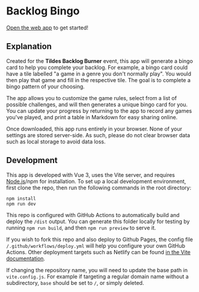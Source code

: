 # Backlog Bingo

[Open the web app](https://wescook.ca/BacklogBingo/) to get started!

## Explanation

Created for the **Tildes Backlog Burner** event, this app will generate a bingo card to help you complete your backlog.  For example, a bingo card could have a tile labelled "a game in a genre you don't normally play".  You would then play that game and fill in the respective tile.  The goal is to complete a bingo pattern of your choosing.

The app allows you to customize the game rules, select from a list of possible challenges, and will then generates a unique bingo card for you.  You can update your progress by returning to the app to record any games you've played, and print a table in Markdown for easy sharing online.

Once downloaded, this app runs entirely in your browser.  None of your settings are stored server-side.  As such, please do not clear browser data such as local storage to avoid data loss.

## Development

This app is developed with Vue 3, uses the Vite server, and requires [Node.js](https://nodejs.org/)/npm for installation.  To set up a local development environment, first clone the repo, then run the following commands in the root directory:

```
npm install
npm run dev
```

This repo is configured with GitHub Actions to automatically build and deploy the `/dist` output.  You can generate this folder locally for testing by running `npm run build`, and then `npm run preview` to serve it.

If you wish to fork this repo and also deploy to Github Pages, the config file `/.github/workflows/deploy.yml` will help you configure your own GitHub Actions.  Other deployment targets such as Netlify can be found [in the Vite documentation](https://vitejs.dev/guide/static-deploy).

If changing the repository name, you will need to update the base path in `vite.config.js`.  For example if targeting a regular domain name without a subdirectory, `base` should be set to `/`, or simply deleted.

